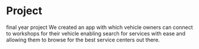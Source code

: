 # Project
final year project
We created an app with which vehicle owners can connect to workshops for their vehicle enabling search for services with ease and allowing them to browse for the best service centers out there.
